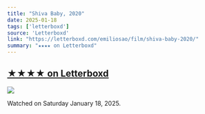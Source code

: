 ```yaml
---
title: "Shiva Baby, 2020"
date: 2025-01-18
tags: ['letterboxd']
source: 'Letterboxd'
link: "https://letterboxd.com/emiliosao/film/shiva-baby-2020/"
summary: "★★★★ on Letterboxd"
---
```


## [★★★★ on Letterboxd](https://letterboxd.com/emiliosao/film/shiva-baby-2020/)

<p><img src="https://a.ltrbxd.com/resized/film-poster/5/8/9/0/9/3/589093-shiva-baby-0-600-0-900-crop.jpg?v=a258215f88" /></p>
<p>Watched on Saturday January 18, 2025.</p>